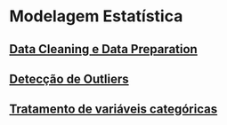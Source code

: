 # Modelagem Estatística

## [Data Cleaning e Data Preparation](https://github.com/vpaula07/data_analytics/blob/main/DataCleaning.ipynb)

## [Detecção de Outliers](https://github.com/vpaula07/data_analytics/blob/main/Substituindo_Tratando_outliers.ipynb)

## [Tratamento de variáveis categóricas](https://github.com/vpaula07/data_analytics/blob/main/Tratamento_categoricas.ipynb)
